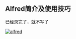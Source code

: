 ## Alfred简介及使用技巧

已经录完了，就不写了

[![alfred](https://i9.ytimg.com/vi/WvWMqYsz3so/mqdefault.jpg?time=1614142200000&sqp=CPi114EG&rs=AOn4CLBrw9qh3TxPcgUj-9AJqvf69EvcDw)](https://youtu.be/WvWMqYsz3so "youtube")